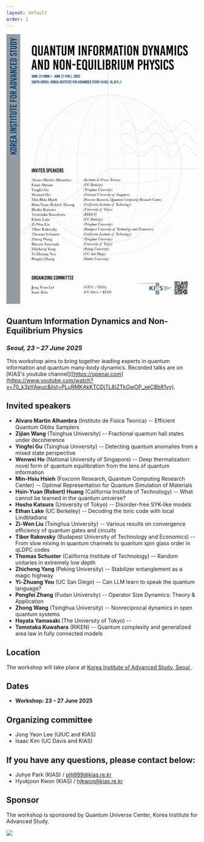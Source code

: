 ```yaml
---
layout: default
order: 1
---
```


<!--![Jeju](/Jeju_resize.jpg)--> 
![Poster](/poster.png)

## Quantum Information Dynamics and Non-Equilibrium Physics
<h3 class="lessspace"><em>Seoul, 23 &ndash; 27 June 2025</em></h3>

This workshop aims to bring together leading experts in quantum information and quantum many-body dynamics. Recorded talks are on [KIAS's youtube channel]([https://openai.com](https://www.youtube.com/watch?v=70_k3pYAwuc&list=PLuRMKAkKTCDjTL8IZTkGwOP_xeC8b81vy).


## Invited speakers
* **Alvaro Martin Alhambra** (Instituto de Fisica Teorica) -- Efficient Quantum Gibbs Samplers
* **Zijian Wang** (Tsinghua University) -- Fractional quantum hall states under decoherence
* **Yingfei Gu** (Tsinghua University) -- Detecting quantum anomalies from a mixed state perspective
* **Wenwei Ho** (National University of Singapore) -- Deep thermalization: novel form of quantum equilibration from the lens of quantum information
* **Min-Hsiu Hsieh** (Foxconn Research, Quantum Computing Research Center) -- Optimal Representation for Quantum Simulation of Materials
* **Hsin-Yuan (Robert) Huang** (California Institute of Technology) -- What cannot be learned in the quantum universe?
* **Hosho Katsura** (University of Tokyo) -- Disorder-free SYK-like models
* **Ethan Lake** (UC Berkeley) -- Decoding the toric code with local Lindbladians
* **Zi-Wen Liu** (Tsinghua University) -- Various results on convergence efficiency of quantum gates and circuits
* **Tibor Rakovsky** (Budapest University of Technology and Economics) -- From slow mixing in quantum channels to quantum spin glass order in qLDPC codes
* **Thomas Schuster** (California Institute of Technology) -- Random unitaries in extremely low depth
* **Zhicheng Yang** (Peking University) -- Stabilizer entanglement as a magic highway
* **Yi-Zhuang You** (UC San Diego) -- Can LLM learn to speak the quantum language?
* **Pengfei Zhang** (Fudan University) -- Operator Size Dynamics: Theory & Application
* **Zhong Wang** (Tsinghua University) -- Nonreciprocal dynamics in open quantum systems
* **Hayata Yamasaki** (The University of Tokyo) -- 
* **Tomotaka Kuwahara** (RIKEN) -- Quantum complexity and generalized area law in fully connected models

## Location

The workshop will take place at <a href="https://kias.re.kr/kias/main/main.do">Korea Institute of Advanced Study, Seoul </a>.

## Dates

* **Workshop: 23 &ndash; 27 June 2025**

## Organizing committee
* Jong Yeon Lee (UIUC and KIAS)
* Isaac Kim (UC Davis and KIAS)

## If you have any questions, please contact below:
* Juhye Park (KIAS)  /  <a href="mailto:pjh999@kias.re.kr">pjh999@kias.re.kr</a> 
* Hyukjoon Kwon (KIAS)  /  <a href="mailto:hjkwon@kias.re.kr">hjkwon@kias.re.kr</a> 

## Sponsor
The workshop is sponsored by Quantum Universe Center, Korea Institute for Advanced Study.

<a href="https://kias.re.kr"> <img src="kias-wordmask.png" width="280"/> </a>  
